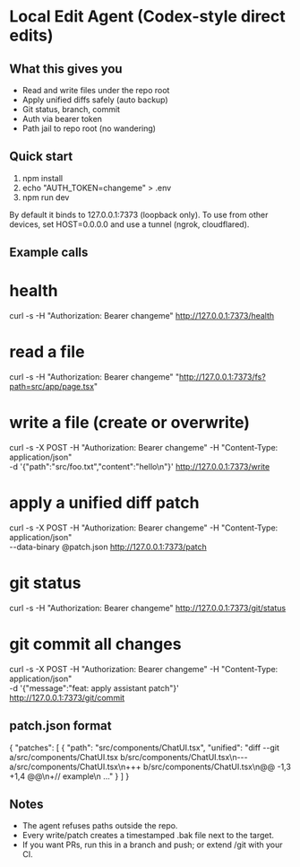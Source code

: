 # Local Edit Agent (Codex-style direct edits)

## What this gives you
- Read and write files under the repo root
- Apply unified diffs safely (auto backup)
- Git status, branch, commit
- Auth via bearer token
- Path jail to repo root (no wandering)

## Quick start
1) npm install
2) echo "AUTH_TOKEN=changeme" > .env
3) npm run dev

By default it binds to 127.0.0.1:7373 (loopback only). To use from other devices, set HOST=0.0.0.0 and use a tunnel (ngrok, cloudflared).

## Example calls
# health
curl -s -H "Authorization: Bearer changeme" http://127.0.0.1:7373/health

# read a file
curl -s -H "Authorization: Bearer changeme" "http://127.0.0.1:7373/fs?path=src/app/page.tsx"

# write a file (create or overwrite)
curl -s -X POST -H "Authorization: Bearer changeme" -H "Content-Type: application/json" \
  -d '{"path":"src/foo.txt","content":"hello\n"}' http://127.0.0.1:7373/write

# apply a unified diff patch
curl -s -X POST -H "Authorization: Bearer changeme" -H "Content-Type: application/json" \
  --data-binary @patch.json http://127.0.0.1:7373/patch

# git status
curl -s -H "Authorization: Bearer changeme" http://127.0.0.1:7373/git/status

# git commit all changes
curl -s -X POST -H "Authorization: Bearer changeme" -H "Content-Type: application/json" \
  -d '{"message":"feat: apply assistant patch"}' http://127.0.0.1:7373/git/commit

## patch.json format
{
  "patches": [
    {
      "path": "src/components/ChatUI.tsx",
      "unified": "diff --git a/src/components/ChatUI.tsx b/src/components/ChatUI.tsx\n--- a/src/components/ChatUI.tsx\n+++ b/src/components/ChatUI.tsx\n@@ -1,3 +1,4 @@\n+// example\n ..."
    }
  ]
}

## Notes
- The agent refuses paths outside the repo.
- Every write/patch creates a timestamped .bak file next to the target.
- If you want PRs, run this in a branch and push; or extend /git with your CI.
